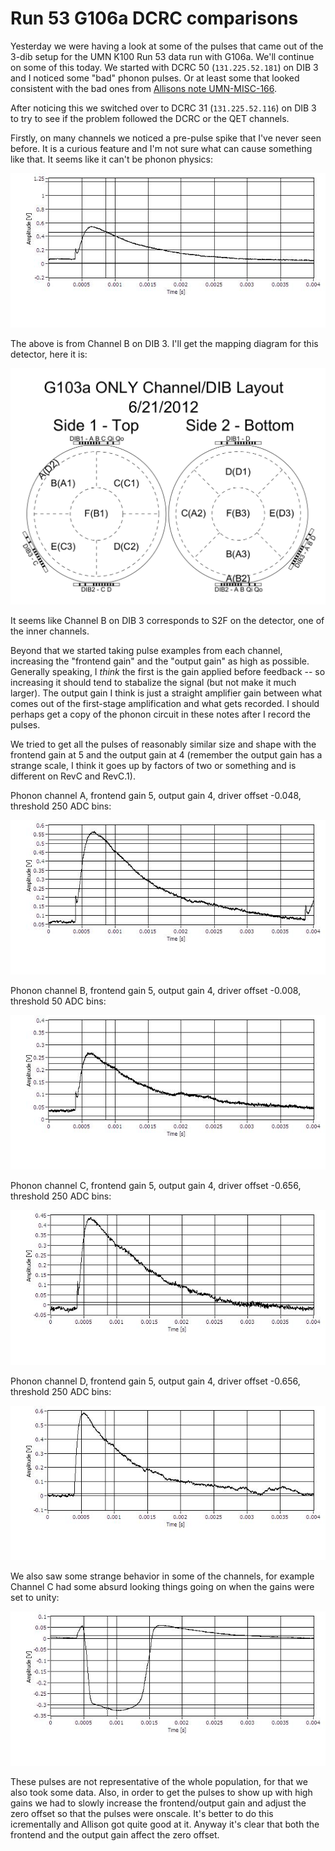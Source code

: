 Run 53 G106a DCRC comparisons
=============================

Yesterday we were having a look at some of the pulses that came out of the 3-dib setup for the UMN
K100 Run 53 data run with G106a.  We'll continue on some of this today.  We started with DCRC 50
(`131.225.52.181`) on DIB 3 and I noticed some "bad" phonon pulses.  Or at least some that looked
consistent with the bad ones from [Allisons note UMN-MISC-166](http://www.hep.umn.edu/cdms/cdms_restricted/K100/analysis/PulseAnalysis_140521/).

After noticing this we switched over to DCRC 31 (`131.225.52.116`) on DIB 3 to try to see if the
problem followed the DCRC or the QET channels. 

Firstly, on many channels we noticed a pre-pulse spike that I've never seen before.  It is a
curious feature and I'm not sure what can cause something like that.  It seems like it can't be
phonon physics:

![prepulse spike](figures/DIB3_DCRC_31_PB_Prepulse_Spike.JPG)

The above is from Channel B on DIB 3.  I'll get the mapping diagram for this detector, here it is:

![G103a mapping](figures/iZIP_100mm_G103a_mapping.png)

It seems like Channel B on DIB 3 corresponds to S2F on the detector, one of the inner channels.

Beyond that we started taking pulse examples from each channel, increasing the "frontend gain" and
the "output gain" as high as possible.  Generally speaking, I *think* the first is the gain
applied before feedback -- so increasing it should tend to stabalize the signal (but not make it
much larger).  The output gain I think is just a straight amplifier gain between what comes out of
the first-stage amplification and what gets recorded.  I should perhaps get a copy of the phonon
circuit in these notes after I record the pulses. 

We tried to get all the pulses of reasonably similar size and shape with the frontend gain at 5
and the output gain at 4 (remember the output gain has a strange scale, I think it goes up by
factors of two or something and is different on RevC and RevC.1). 

Phonon channel A, frontend gain 5, output gain 4, driver offset -0.048, threshold 250 ADC bins:

![Channel A](figures/DIB3_DCRC_31_PA_FG5_OG4_DOn048_T250.JPG)

Phonon channel B, frontend gain 5, output gain 4, driver offset -0.008, threshold 50 ADC bins:

![Channel B](figures/DIB3_DCRC_31_PB_FG5_OG4_DOn008_T50.JPG)

Phonon channel C, frontend gain 5, output gain 4, driver offset -0.656, threshold 250 ADC bins:

![Channel C](figures/DIB3_DCRC_31_PC_FG5_OG4_DOn656_T250.JPG)

Phonon channel D, frontend gain 5, output gain 4, driver offset -0.656, threshold 250 ADC bins:

![Channel D](figures/DIB3_DCRC_31_PD_FG5_OG4_DOn502_T250_good.JPG)

We also saw some strange behavior in some of the channels, for example Channel C had some absurd
looking things going on when the gains were set to unity:

![Channel C weird](figures/DIB3_DCRC_31_PC_FG1_OG1_DOn0_T50_weird.JPG)

These pulses are not representative of the whole population, for that we also took some data.
Also, in order to get the pulses to show up with high gains we had to slowly increase the
frontend/output gain and adjust the zero offset so that the pulses were onscale.  It's better to
do this icrementally and Allison got quite good at it.  Anyway it's clear that both the frontend
and the output gain affect the zero offset. 
